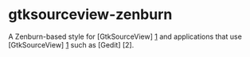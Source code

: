 gtksourceview-zenburn
=====================

A Zenburn-based style for [GtkSourceView] [1] and applications that use [GtkSourceView] [1] such as [Gedit] [2].

[1]:	http://projects.gnome.org/gtksourceview/	"GtkSourceView"
[1]:	http://projects.gnome.org/gedit/			"Gedit"
